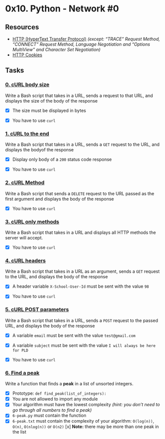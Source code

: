 # 0x10. Python - Network #0

## Resources
- [HTTP (HyperText Transfer Protocol)](https://alx-intranet.hbtn.io/rltoken/rAon_EpQ6PGl8N0plySn4A) *(except: “TRACE” Request Method, “CONNECT” Request Method, Language Negotiation and “Options MultiView” and Character Set Negotiation)*
- [HTTP Cookies](https://alx-intranet.hbtn.io/rltoken/MhVCl_0oviQldWPn5oX-NQ)

## Tasks
### [0. cURL body size](./0-body_size.sh)
Write a Bash script that takes in a URL, sends a request to that URL, and displays the size of the body of the response

- [x] The size must be displayed in bytes
- [x] You have to use `curl`


### [1. cURL to the end](./1-body.sh)
Write a Bash script that takes in a URL, sends a `GET` request to the URL, and displays the bodyof the response

- [x] Display only body of a `200` status code response
- [x] You have to use `curl`


### [2. cURL Method](./2-delete.sh)
Write a Bash script that sends a `DELETE` request to the URL passed as the first argument and displays the body of the response

- [x] You have to use `curl`


### [3. cURL only methods](./3-methods.sh)
Write a Bash script that takes in a URL and displays all HTTP methods the server will accept.

- [x] You have to use `curl`


### [4. cURL headers](./4-header.sh)
Write a Bash script that takes in a URL as an argument, sends a `GET` request to the URL, and displays the body of the response

- [x] A header variable `X-School-User-Id` must be sent with the value `98`
- [x] You have to use `curl`


### [5. cURL POST parameters](./5-post_params.sh)
Write a Bash script that takes in a URL, sends a `POST` request to the passed URL, and displays the body of the response

- [x] A variable `email` must be sent with the value `test@gmail.com`
- [x] A variable `subject` must be sent with the value `I will always be here for PLD`
- [x] You have to use `curl`


### [6. Find a peak](./6-peak.py)
Write a function that finds a **peak** in a list of unsorted integers.

- [x] Prototype: `def find_peak(list_of_integers):`
- [x] You are not allowed to import any module
- [x] Your algorithm must have the lowest complexity *(hint: you don’t need to go through all numbers to find a peak)*
- [x] `6-peak.py` must contain the function
- [x] `6-peak.txt` must contain the complexity of your algorithm: `O(log(n))`, `O(n)`, `O(nlog(n))` or `O(n2)`
 [x] **Note:** there may be more than one peak in the list